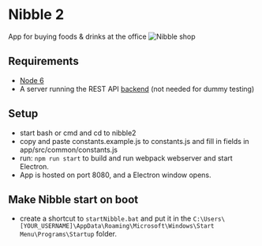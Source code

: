 # Nibble 2
App for buying foods &amp; drinks at the office
![Nibble shop](http://i.imgur.com/1ItEFrd.png "Main shop view")

## Requirements
- [Node 6](https://nodejs.org/en/)
- A server running the REST API [backend](https://github.com/dotKom/onlineweb4/tree/develop/apps/shop) (not needed for dummy testing)

## Setup
- start bash or cmd and cd to nibble2
- copy and paste constants.example.js to constants.js and fill in fields in app/src/common/constants.js
- run: `npm run start` to build and run webpack webserver and start Electron.
- App is hosted on port 8080, and a Electron window opens.

## Make Nibble start on boot

- create a shortcut to `startNibble.bat` and put it in the `C:\Users\[YOUR_USERNAME]\AppData\Roaming\Microsoft\Windows\Start Menu\Programs\Startup` folder.

